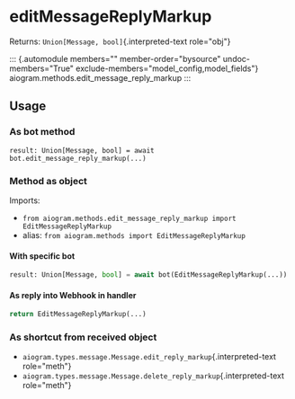 # editMessageReplyMarkup

Returns: `Union[Message, bool]`{.interpreted-text role="obj"}

::: {.automodule members="" member-order="bysource" undoc-members="True" exclude-members="model_config,model_fields"}
aiogram.methods.edit_message_reply_markup
:::

## Usage

### As bot method

``` 
result: Union[Message, bool] = await bot.edit_message_reply_markup(...)
```

### Method as object

Imports:

-   `from aiogram.methods.edit_message_reply_markup import EditMessageReplyMarkup`
-   alias: `from aiogram.methods import EditMessageReplyMarkup`

#### With specific bot

``` python
result: Union[Message, bool] = await bot(EditMessageReplyMarkup(...))
```

#### As reply into Webhook in handler

``` python
return EditMessageReplyMarkup(...)
```

### As shortcut from received object

-   `aiogram.types.message.Message.edit_reply_markup`{.interpreted-text
    role="meth"}
-   `aiogram.types.message.Message.delete_reply_markup`{.interpreted-text
    role="meth"}
